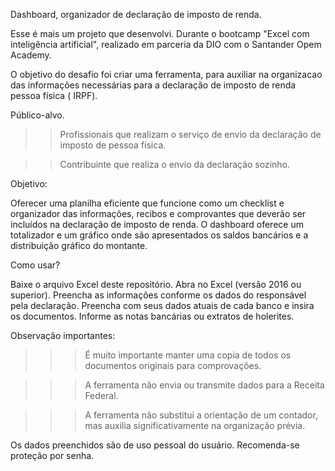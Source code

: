  Dashboard, organizador de declaração de imposto de renda.

Esse é mais um projeto que desenvolvi. Durante o bootcamp "Excel com inteligência artificial", realizado em parceria da DIO com o Santander Opem Academy.

O objetivo do desafio foi criar uma ferramenta, para auxiliar na organizacao das informações necessárias para a declaração de imposto de renda pessoa física ( IRPF).

Público-alvo.

>> Profissionais que realizam o serviço de envio da declaração de imposto de pessoa física.

>> Contribuinte que realiza o envio da declaração sozinho.

Objetivo:

Oferecer uma planilha eficiente que funcione como um checklist e organizador das informações, recibos e comprovantes que deverão ser incluídos na declaração de imposto de renda. O dashboard oferece um totalizador e um gráfico onde são apresentados os saldos bancários e a distribuição gráfico do montante.

Como usar?

Baixe o arquivo Excel deste repositório. Abra no Excel (versão 2016 ou superior). Preencha as informações conforme os dados do responsável pela declaração. Preencha com seus dados atuais de cada banco e insira os documentos. Informe as notas bancárias ou extratos de holerites.

Observação importantes:

>>>É muito importante manter uma copia de todos os documentos originais para comprovações.

>>>A ferramenta não envia ou transmite dados para a Receita Federal.

>>>A ferramenta não substitui a orientação de um contador, mas auxilia significativamente na organização prévia.

Os dados preenchidos são de uso pessoal do usuário. Recomenda-se proteção por senha.
